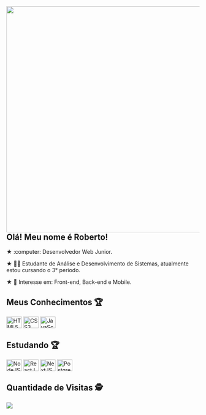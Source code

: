 <img align="right" height="590em" src="https://raw.githubusercontent.com/gist/byrcvf/6a3b93304758594ed7ac4d9a59ea052e/raw/4f35798bcfadcb8cf7a4448f724752e9f604ad97/githubcard.svg">

<h2>Olá! Meu nome é Roberto!</h1>

<p> ★ :computer: Desenvolvedor Web Junior. </p>
<p> ★ 👨‍🎓 Estudante de Análise e Desenvolvimento de Sistemas, atualmente estou cursando o 3° periodo. </p>
<p> ★ 🎯 Interesse em: Front-end, Back-end e Mobile. </p>

## Meus Conhecimentos :trophy: 
<div style="display: inline-block;">
  <img align="center" title="HTML5" alt="HTML5" height="30" width="40" src="https://cdn.jsdelivr.net/gh/devicons/devicon/icons/html5/html5-original.svg" />
  <img align="center"  title="CSS3" alt="CSS3" height="30" width="40" src="https://cdn.jsdelivr.net/gh/devicons/devicon/icons/css3/css3-original.svg" />
  <img align="center" alt="JavaScript" height="30" width="40" src="https://cdn.jsdelivr.net/gh/devicons/devicon/icons/javascript/javascript-plain.svg" />
</div>

## Estudando :trophy: 
<div style="display: inline-block;">
  <img align="center" alt="NodeJS" height="30" width="40" src="https://icongr.am/devicon/nodejs-original.svg?size=40&color=currentColor" />
  <img align="center" alt="ReactJS" height="30" width="40" src="https://cdn.jsdelivr.net/gh/devicons/devicon/icons/react/react-original.svg" />
  <img align="center" alt="NextJS" height="30" width="40" src="https://cdn.jsdelivr.net/gh/devicons/devicon/icons/nextjs/nextjs-original-wordmark.svg" />
  <img align="center" alt="PostgreSQL" height="30" width="40" src="https://cdn.jsdelivr.net/gh/devicons/devicon/icons/postgresql/postgresql-plain-wordmark.svg" />
</div>
 
 ## Quantidade de Visitas :detective: <br>
 <p align="left"> 
   <img align="center" src="https://profile-counter.glitch.me/byrcvf/count.svg" />
 </p>
 
